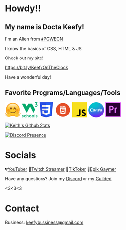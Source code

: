 
# Howdy!!

## My name is Docta Keefy!

I'm an Alien from <a href="https://bit.ly/PGWECN">#PGWECN</a>

I know the basics of CSS, HTML & JS

Check out my site!

https://bit.ly/KeefyOnTheClock

Have a wonderful day!


## Favorite Programs/Languages/Tools

<a href="https://huggingface.co"><img src="https://github.com/KeithKhaotic/KeithKhaotic/blob/images/image_2022-06-18_182131235.png?raw=true"
width="50"
height="50"></a>
<a href="https://www.w3schools.com"><img src="https://github.com/KeithKhaotic/KeithKhaotic/blob/images/image_2022-06-18_182251196.png?raw=true"
width="50"
height="50"></a>
<a href="https://www.w3schools.com/css/default.asp"><img src="https://github.com/KeithKhaotic/KeithKhaotic/blob/images/image_2022-06-18_182301764.png?raw=true"
width="50"
height="50"></a>
<a href="https://www.w3schools.com/html/default.asp"><img src="https://github.com/KeithKhaotic/KeithKhaotic/blob/images/image_2022-06-18_182313277.png?raw=true"
width="50"
height="50"></a>
<a href="https://www.w3schools.com/js/default.asp"><img src="https://github.com/KeithKhaotic/KeithKhaotic/blob/images/image_2022-06-18_182337463.png?raw=true"
width="50"
height="50"></a>
<a href="https://canva.com"><img src="https://github.com/KeithKhaotic/KeithKhaotic/blob/images/image_2022-06-18_182439526.png?raw=true"
width="50"
height="50"></a>
<a href="https://www.adobe.com/products/premiere/campaign/pricing.html?sdid=KKQOM&mv=search&ef_id=CjwKCAjwwdWVBhA4EiwAjcYJEEYhV92xsemihCXM9w6OFPNJzmRkmf7_DhHJ3oxs1D3qU7jo-3KSrBoChcgQAvD_BwE:G:s&s_kwcid=AL!3085!3!383822106390!e!!g!!premiere%20pro!1712852043!83993219728&gclid=CjwKCAjwwdWVBhA4EiwAjcYJEEYhV92xsemihCXM9w6OFPNJzmRkmf7_DhHJ3oxs1D3qU7jo-3KSrBoChcgQAvD_BwE"><img src="https://github.com/KeithKhaotic/KeithKhaotic/blob/images/image_2022-06-18_182452278.png?raw=true"
width="50"
height="50"></a>



[![Keith's Github Stats](https://github-readme-stats.vercel.app/api?username=KeithKhaotic&theme=synthwave&show_icons=true)](https://keithkhaotic.github.io)

[![Discord Presence](https://lanyard.cnrad.dev/api/826976100307304479)](https://discord.com/users/826976100307304479)




# Socials


💔[YouTuber](https://bit.ly/2VXMxzH)
💜[Twitch Streamer](https://twitch.tv/drkeefy)
🖤[TikToker](https://www.tiktok.com/@drkeefy)
💖[Epik Gaymer](https://www.rankone.global/keefy)

Have any questions? Join my [Discord](https://dsc.gg/giraffe) or my [Guilded](https://guilded.gg/pgwecn)

<3<3<3

# Contact

Business: keefybussiness@gmail.com


<!---
KeithKhaotic/KeithKhaotic is a ✨ special ✨ repository because its `README.md` (this file) appears on your GitHub profile.
You can click the Preview link to take a look at your changes.
--->
